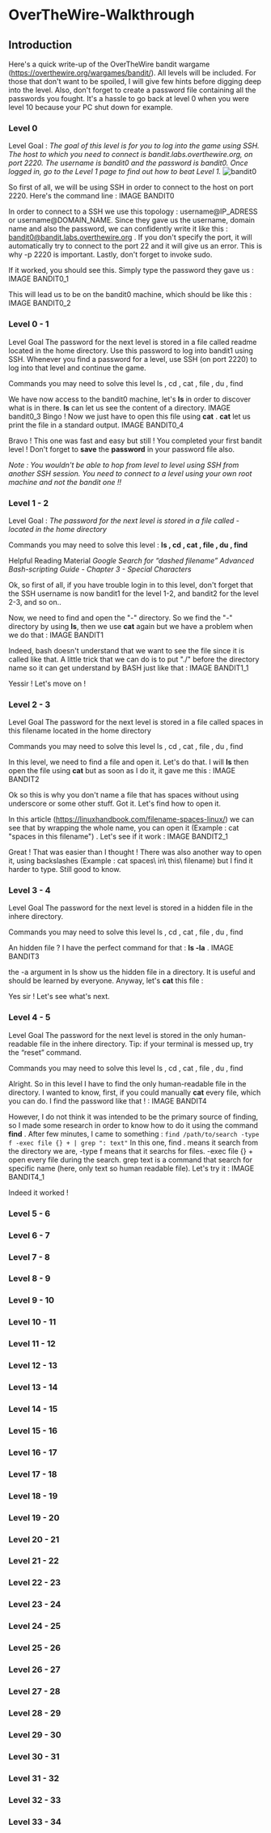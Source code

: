 # OverTheWire-Walkthrough

## Introduction

Here's a quick write-up of the OverTheWire bandit wargame (https://overthewire.org/wargames/bandit/). All levels will be included. For those that don't want to be spoiled, I will give few hints before digging deep into the level.
Also, don't forget to create a password file containing all the passwords you fought. It's a hassle to go back at level 0 when you were level 10 because your PC shut down for example.


### Level 0
Level Goal :
*The goal of this level is for you to log into the game using SSH. The host to which you need to connect is bandit.labs.overthewire.org, on port 2220. The username is bandit0 and the password is bandit0. Once logged in, go to the Level 1 page to find out how to beat Level 1.*
![bandit0](https://github.com/user-attachments/assets/6375267d-5cbd-47b7-87a9-ac3aa5666f6a)

So first of all, we will be using SSH in order to connect to the host on port 2220. Here's the command line :
IMAGE BANDIT0

In order to connect to a SSH we use this topology : username@IP_ADRESS or username@DOMAIN_NAME. Since they gave us the username, domain name and also the password, we can confidently write it like this : bandit0@bandit.labs.overthewire.org . If you don't specify the port, it will automatically try to connect to the port 22 and it will give us an error. This is why -p 2220 is important. Lastly, don't forget to invoke sudo.

If it worked, you should see this. Simply type the password they gave us : 
IMAGE BANDIT0_1

This will lead us to be on the bandit0 machine, which should be like this :
IMAGE BANDIT0_2


### Level 0 - 1
Level Goal
The password for the next level is stored in a file called readme located in the home directory. Use this password to log into bandit1 using SSH. Whenever you find a password for a level, use SSH (on port 2220) to log into that level and continue the game.

Commands you may need to solve this level
ls , cd , cat , file , du , find

We have now access to the bandit0 machine, let's **ls** in order to discover what is in there. **ls** can let us see the content of a directory.
IMAGE bandit0_3
Bingo ! Now we just have to open this file using **cat**  . **cat** let us print the file in a standard output.
IMAGE BANDIT0_4

Bravo ! This one was fast and easy but still ! You completed your first bandit level ! Don't forget to **save** the **password** in your password file also.

*Note : You wouldn't be able to hop from level to level using SSH from another SSH session. You need to connect to a level using your own root machine and not the bandit one !!*

### Level 1 - 2

Level Goal :
*The password for the next level is stored in a file called - located in the home directory*

Commands you may need to solve this level :
**ls , cd , cat , file , du , find**

Helpful Reading Material
*Google Search for “dashed filename”*
*Advanced Bash-scripting Guide - Chapter 3 - Special Characters*

Ok, so first of all, if you have trouble login in to this level, don't forget that the SSH username is now bandit1 for the level 1-2, and bandit2 for the level 2-3, and so on..

Now, we need to  find and open the "-" directory. So we find the "-" directory by using **ls**, then we use **cat** again but we have a problem when we do that :
IMAGE BANDIT1

Indeed, bash doesn't understand that we want to see the file since it is called like that. A little trick that we can do is to put "./" before the directory name so it can get understand by BASH just like that :
IMAGE BANDIT1_1

Yessir ! Let's move on !

### Level 2 - 3
Level Goal
The password for the next level is stored in a file called spaces in this filename located in the home directory

Commands you may need to solve this level
ls , cd , cat , file , du , find

In this level, we need to find a file and open it. Let's do that.
I will **ls** then open the file using **cat** but as soon as I do it, it gave me this :
IMAGE BANDIT2

Ok so this is why you don't name a file that has spaces without using underscore or some other stuff. Got it. Let's find how to open it.

In this article (https://linuxhandbook.com/filename-spaces-linux/) we can see that by wrapping the whole name, you can open it (Example : cat "spaces in this filename") . Let's see if it work :
IMAGE BANDIT2_1

Great ! That was easier than I thought ! There was also another way to open it, using backslashes (Example : cat spaces\ in\ this\ filename) but I find it harder to type. Still good to know.



### Level 3 - 4

Level Goal
The password for the next level is stored in a hidden file in the inhere directory.

Commands you may need to solve this level
ls , cd , cat , file , du , find

An hidden file ? I have the perfect command for that : **ls -la** .
IMAGE BANDIT3

the -a argument in ls show us the hidden file in a directory. It is useful and should be learned by everyone. Anyway, let's **cat** this file :

Yes sir ! Let's see what's next.


### Level 4 - 5
Level Goal
The password for the next level is stored in the only human-readable file in the inhere directory. Tip: if your terminal is messed up, try the “reset” command.

Commands you may need to solve this level
ls , cd , cat , file , du , find

Alright. So in this level I have to find the only human-readable file in the directory. I wanted to know, first, if you could manually **cat** every file, which you can do. I find the password like that ! :
IMAGE BANDIT4

However, I do not think it was intended to be the primary source of finding, so I made some research in order to know how to do it using the command **find** . After few minutes, I came to something : ```find /path/to/search -type f -exec file {} + | grep ": text"```
In this one, find . means it search from the directory we are, -type f means that it searchs for files. -exec file {} + open every file during the search. grep text is a command that search for specific name (here, only text so human readable file).
Let's try it :
IMAGE BANDIT4_1

Indeed it worked ! 



### Level 5 - 6
### Level 6 - 7
### Level 7 - 8
### Level 8 - 9
### Level 9 - 10
### Level 10 - 11
### Level 11 - 12
### Level 12 - 13
### Level 13 - 14
### Level 14 - 15
### Level 15 - 16
### Level 16 - 17
### Level 17 - 18
### Level 18 - 19
### Level 19 - 20
### Level 20 - 21
### Level 21 - 22
### Level 22 - 23
### Level 23 - 24
### Level 24 - 25
### Level 25 - 26
### Level 26 - 27
### Level 27 - 28
### Level 28 - 29
### Level 29 - 30
### Level 30 - 31
### Level 31 - 32
### Level 32 - 33
### Level 33 - 34

